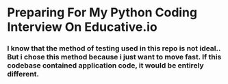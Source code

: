 # Preparing For My Python Coding Interview On Educative.io

### I know that the method of testing used in this repo is not ideal.. But i chose this method because i just want to move fast. If this codebase contained application code, it would be entirely different.